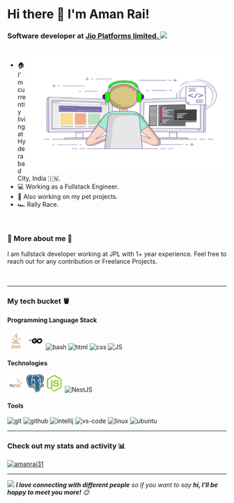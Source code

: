 # Hi there 👋 I'm Aman Rai! 

### Software developer at <a href="https://www.jio.com/platforms/about-us/"> Jio Platforms limited. </a> <img src="https://media.giphy.com/media/WUlplcMpOCEmTGBtBW/giphy.gif" width="30"> 
<br>
<a href="https://raw.githubusercontent.com/mikonoid/mikonoid/main/images/gifs/coder3.gif">
  <img src="https://raw.githubusercontent.com/mikonoid/mikonoid/main/images/gifs/coder3.gif" align="right" height="270px" width="460px"> </img >
</a>

- :house: I'm currently living at Hyderabad City, India 🇮🇳.
- :computer: Working as a Fullstack Engineer.
- :dart: Also working on my pet projects.
- :racing_car: Rally Race.
<br>

### 🚀 More about me 🔽 
I am fullstack developer working at JPL with 1+ year experience. Feel free to reach out for any contribution or Freelance Projects. 
</br></br></br>

____
### My tech bucket 🪣
#### Programming Language Stack
<p>
<img src="https://raw.githubusercontent.com/github/explore/80688e429a7d4ef2fca1e82350fe8e3517d3494d/topics/java/java.png" alt="java" title="java8" width="40" height="40"/>  
<img src="https://raw.githubusercontent.com/github/explore/80688e429a7d4ef2fca1e82350fe8e3517d3494d/topics/go/go.png" alt="go" title="go" width="40" height="40"/> 
<img src="https://www.vectorlogo.zone/logos/gnu_bash/gnu_bash-icon.svg" alt="bash" title="bash" title="bash" width="40" height="40"/>
<img src = 'https://github.com/MarikIshtar007/MarikIshtar007/blob/master/images/html.svg' alt="html" title="html5" width="40" height="40"/> 
<img src = 'https://github.com/MarikIshtar007/MarikIshtar007/blob/master/images/css.svg' alt="css" title="css" width="40" height="40"/> 
<img src = 'https://github.com/MarikIshtar007/MarikIshtar007/blob/master/images/js.svg' alt="JS" title="JS" width="40" height="40"/> 
</p>

#### Technologies
<p>
  <img src="https://raw.githubusercontent.com/github/explore/80688e429a7d4ef2fca1e82350fe8e3517d3494d/topics/mysql/mysql.png" alt="mysql" title="mysql" width="40" height="40"/>  
  <img src="https://raw.githubusercontent.com/github/explore/80688e429a7d4ef2fca1e82350fe8e3517d3494d/topics/postgresql/postgresql.png" alt="postgresql" title="postgresql" width="40" height="40"/>
 <img src="https://github.com/amanrai31/amanrai31/blob/main/nodejs.svg" alt="nodeJS" title="nodeJS" width="40" height="40">
<img src="https://upload.wikimedia.org/wikipedia/commons/thumb/a/a8/NestJS.svg/32px-NestJS.svg.png" alt="NestJS" title="NestJS" width="40" height="40">
</p>

#### Tools
<p>
  <img src="https://www.vectorlogo.zone/logos/git-scm/git-scm-icon.svg" alt="git" title="git" width="40" height="40"/>  
  <img src="https://www.vectorlogo.zone/logos/github/github-icon.svg" alt="github" title="github" width="40" height="40"/>
  <img src="https://cdn.worldvectorlogo.com/logos/intellij-idea-1.svg" alt="intellij" title="intellij" width="40" height="40"/>
  <img src="https://www.vectorlogo.zone/logos/visualstudio_code/visualstudio_code-icon.svg" alt="vs-code" title="vs-code" width="40" height="40"/>
  <img src="https://brandlogos.net/wp-content/uploads/2020/03/Linux-logo.png" alt="linux" title="linux" width="40" height="40"/> 
  <img src="https://www.vectorlogo.zone/logos/ubuntu/ubuntu-icon.svg" alt="ubuntu" title="ubuntu" width="40" height="40"/>
</p>

____

### Check out my stats and activity 📊
<a href="#amanrai31">
  <img src="https://github-readme-stats.vercel.app/api?username=amanrai31&show_icons=true" alt="amanrai31" />
</a>

____

<img src="https://media.giphy.com/media/LnQjpWaON8nhr21vNW/giphy.gif" width="60"> <em><b>I love connecting with different people</b> so if you want to say <b>hi, I'll be happy to meet you more!</b> 😊</em>
